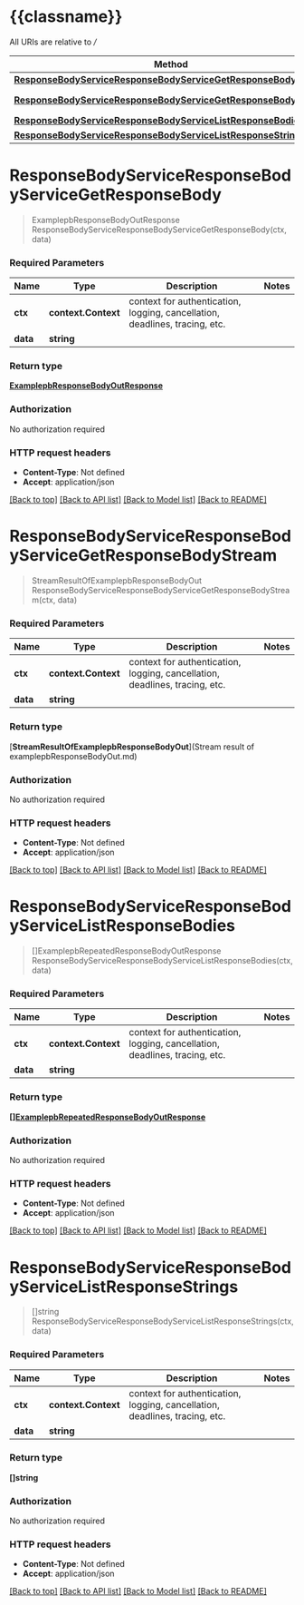 # {{classname}}

All URIs are relative to */*

Method | HTTP request | Description
------------- | ------------- | -------------
[**ResponseBodyServiceResponseBodyServiceGetResponseBody**](ResponseBodyServiceApi.md#ResponseBodyServiceResponseBodyServiceGetResponseBody) | **Get** /responsebody/{data} | 
[**ResponseBodyServiceResponseBodyServiceGetResponseBodyStream**](ResponseBodyServiceApi.md#ResponseBodyServiceResponseBodyServiceGetResponseBodyStream) | **Get** /responsebody/stream/{data} | 
[**ResponseBodyServiceResponseBodyServiceListResponseBodies**](ResponseBodyServiceApi.md#ResponseBodyServiceResponseBodyServiceListResponseBodies) | **Get** /responsebodies/{data} | 
[**ResponseBodyServiceResponseBodyServiceListResponseStrings**](ResponseBodyServiceApi.md#ResponseBodyServiceResponseBodyServiceListResponseStrings) | **Get** /responsestrings/{data} | 

# **ResponseBodyServiceResponseBodyServiceGetResponseBody**
> ExamplepbResponseBodyOutResponse ResponseBodyServiceResponseBodyServiceGetResponseBody(ctx, data)


### Required Parameters

Name | Type | Description  | Notes
------------- | ------------- | ------------- | -------------
 **ctx** | **context.Context** | context for authentication, logging, cancellation, deadlines, tracing, etc.
  **data** | **string**|  | 

### Return type

[**ExamplepbResponseBodyOutResponse**](examplepbResponseBodyOutResponse.md)

### Authorization

No authorization required

### HTTP request headers

 - **Content-Type**: Not defined
 - **Accept**: application/json

[[Back to top]](#) [[Back to API list]](../README.md#documentation-for-api-endpoints) [[Back to Model list]](../README.md#documentation-for-models) [[Back to README]](../README.md)

# **ResponseBodyServiceResponseBodyServiceGetResponseBodyStream**
> StreamResultOfExamplepbResponseBodyOut ResponseBodyServiceResponseBodyServiceGetResponseBodyStream(ctx, data)


### Required Parameters

Name | Type | Description  | Notes
------------- | ------------- | ------------- | -------------
 **ctx** | **context.Context** | context for authentication, logging, cancellation, deadlines, tracing, etc.
  **data** | **string**|  | 

### Return type

[**StreamResultOfExamplepbResponseBodyOut**](Stream result of examplepbResponseBodyOut.md)

### Authorization

No authorization required

### HTTP request headers

 - **Content-Type**: Not defined
 - **Accept**: application/json

[[Back to top]](#) [[Back to API list]](../README.md#documentation-for-api-endpoints) [[Back to Model list]](../README.md#documentation-for-models) [[Back to README]](../README.md)

# **ResponseBodyServiceResponseBodyServiceListResponseBodies**
> []ExamplepbRepeatedResponseBodyOutResponse ResponseBodyServiceResponseBodyServiceListResponseBodies(ctx, data)


### Required Parameters

Name | Type | Description  | Notes
------------- | ------------- | ------------- | -------------
 **ctx** | **context.Context** | context for authentication, logging, cancellation, deadlines, tracing, etc.
  **data** | **string**|  | 

### Return type

[**[]ExamplepbRepeatedResponseBodyOutResponse**](examplepbRepeatedResponseBodyOutResponse.md)

### Authorization

No authorization required

### HTTP request headers

 - **Content-Type**: Not defined
 - **Accept**: application/json

[[Back to top]](#) [[Back to API list]](../README.md#documentation-for-api-endpoints) [[Back to Model list]](../README.md#documentation-for-models) [[Back to README]](../README.md)

# **ResponseBodyServiceResponseBodyServiceListResponseStrings**
> []string ResponseBodyServiceResponseBodyServiceListResponseStrings(ctx, data)


### Required Parameters

Name | Type | Description  | Notes
------------- | ------------- | ------------- | -------------
 **ctx** | **context.Context** | context for authentication, logging, cancellation, deadlines, tracing, etc.
  **data** | **string**|  | 

### Return type

**[]string**

### Authorization

No authorization required

### HTTP request headers

 - **Content-Type**: Not defined
 - **Accept**: application/json

[[Back to top]](#) [[Back to API list]](../README.md#documentation-for-api-endpoints) [[Back to Model list]](../README.md#documentation-for-models) [[Back to README]](../README.md)

